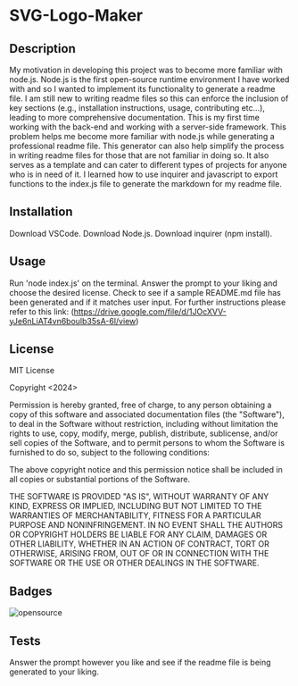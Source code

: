 # SVG-Logo-Maker

## Description

My motivation in developing this project was to become more familiar with node.js. Node.js is the first open-source runtime environment I have worked with and so I wanted to implement its functionality to generate a readme file. I am still new to writing readme files so this can enforce the inclusion of key sections (e.g., installation instructions, usage, contributing etc...), leading to more comprehensive documentation. This is my first time working with the back-end and working with a server-side framework. This problem helps me become more familiar with node.js while generating a professional readme file. This generator can also help simplify the process in writing readme files for those that are not familiar in doing so. It also serves as a template and can cater to different types of projects for anyone who is in need of it. I learned how to use inquirer and javascript to export functions to the index.js file to generate the markdown for my readme file. 

## Installation

Download VSCode.
Download Node.js.
Download inquirer (npm install).

## Usage

Run 'node index.js' on the terminal. Answer the prompt to your liking and choose the desired license. Check to see if a sample README.md file has been generated and if it matches user input.
For further instructions please refer to this link: (https://drive.google.com/file/d/1JOcXVV-yJe6nLiAT4vn6boulb35sA-6l/view)

## License

MIT License

Copyright <2024> <Christopher Chhim>

Permission is hereby granted, free of charge, to any person obtaining a copy
of this software and associated documentation files (the "Software"), to deal
in the Software without restriction, including without limitation the rights
to use, copy, modify, merge, publish, distribute, sublicense, and/or sell
copies of the Software, and to permit persons to whom the Software is
furnished to do so, subject to the following conditions:

The above copyright notice and this permission notice shall be included in all
copies or substantial portions of the Software.

THE SOFTWARE IS PROVIDED "AS IS", WITHOUT WARRANTY OF ANY KIND, EXPRESS OR
IMPLIED, INCLUDING BUT NOT LIMITED TO THE WARRANTIES OF MERCHANTABILITY,
FITNESS FOR A PARTICULAR PURPOSE AND NONINFRINGEMENT. IN NO EVENT SHALL THE
AUTHORS OR COPYRIGHT HOLDERS BE LIABLE FOR ANY CLAIM, DAMAGES OR OTHER
LIABILITY, WHETHER IN AN ACTION OF CONTRACT, TORT OR OTHERWISE, ARISING FROM,
OUT OF OR IN CONNECTION WITH THE SOFTWARE OR THE USE OR OTHER DEALINGS IN THE
SOFTWARE.

## Badges

![opensource](https://img.shields.io/badge/generator-open_source-blue)

## Tests

Answer the prompt however you like and see if the readme file is being generated to your liking. 